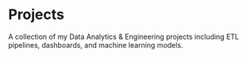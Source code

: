 # Projects
A collection of my Data Analytics &amp; Engineering projects including ETL pipelines, dashboards, and machine learning models.
